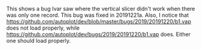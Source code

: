 This shows a bug Ivar saw where the vertical slicer didn't work when there was only one record.  This bug was fixed 
in 20191221a.  Also, I notice that 
<br>
https://github.com/autoplot/dev/blob/master/bugs/2019/20191220/b1.vap does not load properly, while
<br>
https://github.com/autoplot/dev/bugs/2019/20191220/b1.vap does.  Either one should load properly.
